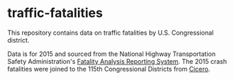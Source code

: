 # traffic-fatalities

This repository contains data on traffic fatalities by U.S. Congressional district. 

Data is for 2015 and sourced from the National Highway Transportation Safety Administration's [Fatality Analysis Reporting System](http://www.nhtsa.gov/FARS). The 2015 crash fatalities were joined to the 115th Congressional Districts from [Cicero](http://www.cicerodata.com).
